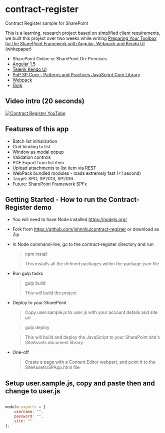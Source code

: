 # contract-register
Contract Register sample for SharePoint

This is a learning, research project based on simplified client requirements, we built this project over two weeks while writing [Preparing Your Toolbox for the SharePoint Framework with Angular, Webpack and Kendo UI](http://www.telerik.com/campaigns/kendo-ui/sharepoint-framework-ui-customization-angular) (whitepaper)

* SharePoint Online or SharePoint On-Premises
* [Angular 1.5](https://docs.angularjs.org/guide/introduction)
* [Telerik Kendo UI](http://www.telerik.com/kendo-ui/ui-for-office-365-sharepoint)
* [PnP SP Core - Patterns and Practices JavaScript Core Library](https://github.com/OfficeDev/PnP-JS-Core/)
* [Webpack](http://webpack.github.io/docs/what-is-webpack.html)
* [Gulp ](http://gulpjs.com/)

## Video intro (20 seconds) 

[![Contract Register YouTube](http://img.youtube.com/vi/rP8d_0MdedY/0.jpg)](http://www.youtube.com/watch?v=rP8d_0MdedY)

## Features of this app

 * Batch list initialization
 * Grid binding to list
 * Window as modal popup
 * Validation controls
 * PDF Export from list item
 * Upload attachments to list item via REST
 * WebPack bundled modules - loads extremely fast (<1 second)
 * Target: SPO, SP2013, SP2016
 * Future: SharePoint Framework SPFx

## Getting Started - How to run the Contract-Register demo

* You will need to have Node installed https://nodejs.org/

* Fork from https://github.com/johnnliu/contract-register or download as Zip

* In Node command-line, go to the contract-register directory and run

  > npm install
  
  > This installs all the defined packages within the package json file
  
* Run gulp tasks

  > gulp build 

  > This will build the project

* Deploy to your SharePoint

  > Copy user.sample.js to user js with your account details and site url

  > gulp deploy

  > This will build and deploy the JavaScript to your SharePoint site's SiteAssets document library

* One-off

  > Create a page with a Content Editor webpart, and point it to the SiteAssets/SPApp.html file




## Setup user.sample.js, copy and paste then and change to user.js 

```javascript 

module.exports = { 
    username: "", 
    password: "", 
    site: "" 
}; 
